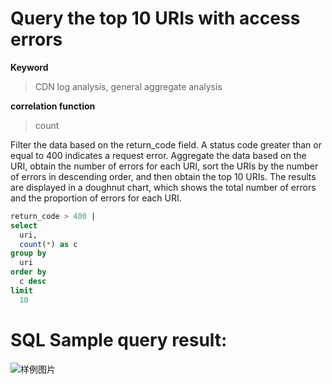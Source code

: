 # Query the top 10 URIs with access errors

**Keyword**

> CDN log analysis, general aggregate analysis

**correlation function**

> count

Filter the data based on the return_code field. A status code greater than or equal to 400 indicates a request error. Aggregate the data based on the URI, obtain the number of errors for each URI, sort the URIs by the number of errors in descending order, and then obtain the top 10 URIs.
The results are displayed in a doughnut chart, which shows the total number of errors and the proportion of errors for each URI.

```SQL
return_code > 400 |
select
  uri,
  count(*) as c
group by
  uri
order by
  c desc
limit
  10
```

# SQL Sample query result:

![样例图片](http://slsconsole.oss-cn-hangzhou.aliyuncs.com/sql_sample/%E9%94%99%E8%AF%AFuri%E8%AE%BF%E9%97%AETop101585117055.png)
